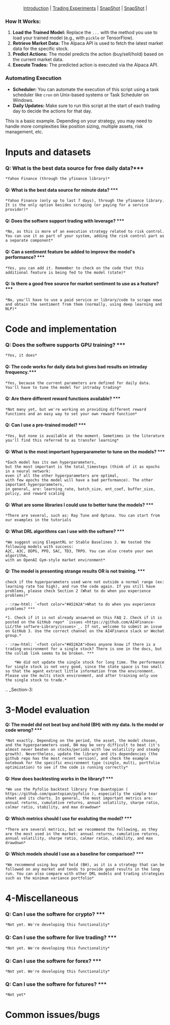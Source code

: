 
<br>
<div align="center">

[Introduction](README) |
[Trading Experiments](READMExperiment.md) |
[SnapShot](READMECodeSnapShot.md) | 
[SnapShot](READMECodeSnapShot.md) | 
</div>

### How It Works:
1. **Load the Trained Model:** Replace the `...` with the method you use to load your trained model (e.g., with `pickle` or TensorFlow).
2. **Retrieve Market Data:** The Alpaca API is used to fetch the latest market data for the specific stock.
3. **Predict Actions:** The model predicts the action (buy/sell/hold) based on the current market data.
4. **Execute Trades:** The predicted action is executed via the Alpaca API.

### Automating Execution
- **Scheduler:** You can automate the execution of this script using a task scheduler like `cron` on Unix-based systems or Task Scheduler on Windows.
- **Daily Updates:** Make sure to run this script at the start of each trading day to decide the actions for that day.

This is a basic example. Depending on your strategy, you may need to handle more complexities like position sizing, multiple assets, risk management, etc.


Inputs and datasets
========================================================================

    
### Q: What is the best data source for free daily data?***

	*Yahoo Finance (through the yfinance library)*

#### Q: What is the best data source for minute data? ***

	*Yahoo Finance (only up to last 7 days), through the yfinance library. It is the only option besides scraping (or paying for a service provider)*

#### Q: Does the softwre support trading with leverage? ***

	*No, as this is more of an execution strategy related to risk control. You can use it as part of your system, adding the risk control part as a separate component*

#### Q: Can a sentiment feature be added to improve the model's performance? ***

	*Yes, you can add it. Remember to check on the code that this additional feature is being fed to the model (state)*

#### Q: Is there a good free source for market sentiment to use as a feature?  ***

	*No, you'll have to use a paid service or library/code to scrape news and obtain the sentiment from them (normally, using deep learning and NLP)*

Code and implementation
========================================================================

### Q: Does the softwre supports GPU training?  ***

	*Yes, it does*

#### Q: The code works for daily data but gives bad results on intraday frequency.***

	*Yes, because the current parameters are defined for daily data. You'll have to tune the model for intraday trading*

#### Q: Are there different reward functions available? ***

	*Not many yet, but we're working on providing different reward functions and an easy way to set your own reward function*

#### Q: Can I use a pre-trained model?  ***

	*Yes, but none is available at the moment. Sometimes in the literature you'll find this referred to as transfer learning*

#### Q: What is the most important hyperparameter to tune on the models?  ***

	*Each model has its own hyperparameters, 
    but the most important is the total_timesteps (think of it as epochs in a neural network: 
    even if all the other hyperparameters are optimal, 
    with few epochs the model will have a bad performance). The other important hyperparameters, 
    in general, are: learning_rate, batch_size, ent_coef, buffer_size, policy, and reward scaling

#### Q: What are some libraries I could use to better tune the models? ***

	*There are several, such as: Ray Tune and Optuna. You can start from our examples in the tutorials

#### Q: What DRL algorithms can I use with the softwre?  ***

	*We suggest using ElegantRL or Stable Baselines 3. We tested the following models with success: 
    A2C, A3C, DDPG, PPO, SAC, TD3, TRPO. You can also create your own algorithm,
    with an OpenAI Gym-style market environment*

#### Q: The model is presenting strange results OR is not training.   ***
    
    check if the hyperparameters used were not outside a normal range (ex: learning rate too high), and run the code again. If you still have problems, please check Section 2 (What to do when you experience problems)*

    - :raw-html: `<font color="#A52A2A">What to do when you experience problems? ***

    *1. Check if it is not already answered on this FAQ 2. Check if it is posted on the GitHub repo* `issues <https://github.com/AI4Finance-LLC/the softwre-Library/issues>`_. If not, welcome to submit an issue on GitHub 3. Use the correct channel on the AI4Finance slack or Wechat group.*

    - :raw-html: `<font color="#A52A2A">Does anyone know if there is a trading environment for a single stock? There is one in the docs, but the collab link seems to be broken. ***

        *We did not update the single stock for long time. The performance for single stock is not very good, since the state space is too small so that the agent extract little information from the environment. Please use the multi stock environment, and after training only use the single stock to trade.*


.. _Section-3:

3-Model evaluation
========================================================================

#### Q: The model did not beat buy and hold (BH) with my data. Is the model or code wrong?  ***

	*Not exactly. Depending on the period, the asset, the model chosen, and the hyperparameters used, BH may be very difficult to beat (it's almost never beaten on stocks/periods with low volatility and steady growth). Nevertheless, update the library and its dependencies (the github repo has the most recent version), and check the example notebook for the specific environment type (single, multi, portfolio optimization) to see if the code is running correctly*

#### Q: How does backtesting works in the library?  ***

	*We use the Pyfolio backtest library from Quantopian ( https://github.com/quantopian/pyfolio ), especially the simple tear sheet and its charts. In general, the most important metrics are: annual returns, cumulative returns, annual volatility, sharpe ratio, calmar ratio, stability, and max drawdown*

#### Q: Which metrics should I use for evaluting the model?  ***

	*There are several metrics, but we recommend the following, as they are the most used in the market: annual returns, cumulative returns, annual volatility, sharpe ratio, calmar ratio, stability, and max drawdown*

#### Q: Which models should I use as a baseline for comparison?  ***

	*We recommend using buy and hold (BH), as it is a strategy that can be followed on any market and tends to provide good results in the long run. You can also compare with other DRL models and trading strategies such as the minimum variance portfolio*

4-Miscellaneous
========================================================================
### Q: Can I use the softwre for crypto? ***
	*Not yet. We're developing this functionality*
### Q: Can I use the softwre for live trading?  ***
	*Not yet. We're developing this functionality*
### Q: Can I use the softwre for forex? ***
	*Not yet. We're developing this functionality*
### Q: Can I use the softwre for futures? ***
	*Not yet*


Common issues/bugs
====================================

